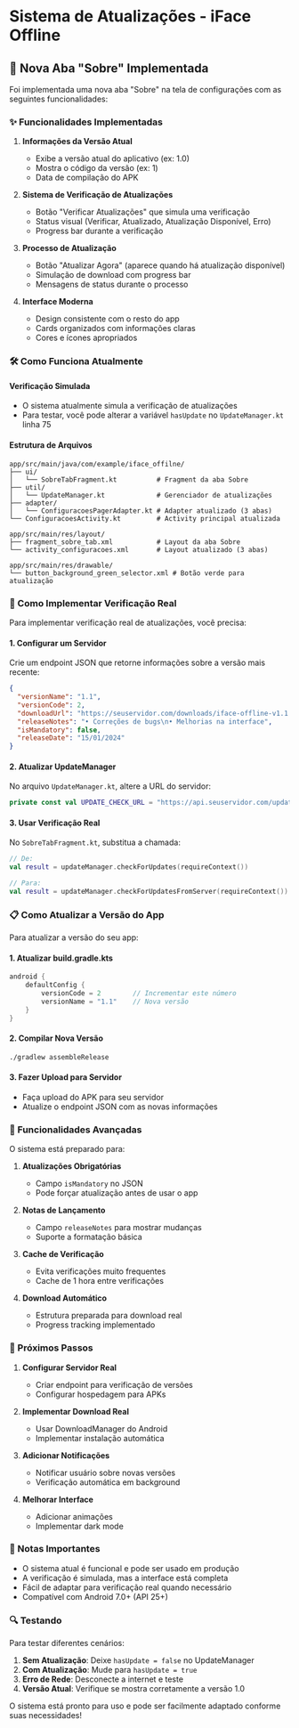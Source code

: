 # Sistema de Atualizações - iFace Offline

## 📱 Nova Aba "Sobre" Implementada

Foi implementada uma nova aba "Sobre" na tela de configurações com as seguintes funcionalidades:

### ✨ Funcionalidades Implementadas

1. **Informações da Versão Atual**
   - Exibe a versão atual do aplicativo (ex: 1.0)
   - Mostra o código da versão (ex: 1)
   - Data de compilação do APK

2. **Sistema de Verificação de Atualizações**
   - Botão "Verificar Atualizações" que simula uma verificação
   - Status visual (Verificar, Atualizado, Atualização Disponível, Erro)
   - Progress bar durante a verificação

3. **Processo de Atualização**
   - Botão "Atualizar Agora" (aparece quando há atualização disponível)
   - Simulação de download com progress bar
   - Mensagens de status durante o processo

4. **Interface Moderna**
   - Design consistente com o resto do app
   - Cards organizados com informações claras
   - Cores e ícones apropriados

### 🛠️ Como Funciona Atualmente

#### Verificação Simulada
- O sistema atualmente simula a verificação de atualizações
- Para testar, você pode alterar a variável `hasUpdate` no `UpdateManager.kt` linha 75

#### Estrutura de Arquivos
```
app/src/main/java/com/example/iface_offilne/
├── ui/
│   └── SobreTabFragment.kt          # Fragment da aba Sobre
├── util/
│   └── UpdateManager.kt             # Gerenciador de atualizações
├── adapter/
│   └── ConfiguracoesPagerAdapter.kt # Adapter atualizado (3 abas)
└── ConfiguracoesActivity.kt         # Activity principal atualizada

app/src/main/res/layout/
├── fragment_sobre_tab.xml           # Layout da aba Sobre
└── activity_configuracoes.xml       # Layout atualizado (3 abas)

app/src/main/res/drawable/
└── button_background_green_selector.xml # Botão verde para atualização
```

### 🔧 Como Implementar Verificação Real

Para implementar verificação real de atualizações, você precisa:

#### 1. Configurar um Servidor
Crie um endpoint JSON que retorne informações sobre a versão mais recente:

```json
{
  "versionName": "1.1",
  "versionCode": 2,
  "downloadUrl": "https://seuservidor.com/downloads/iface-offline-v1.1.apk",
  "releaseNotes": "• Correções de bugs\n• Melhorias na interface",
  "isMandatory": false,
  "releaseDate": "15/01/2024"
}
```

#### 2. Atualizar UpdateManager
No arquivo `UpdateManager.kt`, altere a URL do servidor:

```kotlin
private const val UPDATE_CHECK_URL = "https://api.seuservidor.com/updates/iface-offline"
```

#### 3. Usar Verificação Real
No `SobreTabFragment.kt`, substitua a chamada:

```kotlin
// De:
val result = updateManager.checkForUpdates(requireContext())

// Para:
val result = updateManager.checkForUpdatesFromServer(requireContext())
```

### 📋 Como Atualizar a Versão do App

Para atualizar a versão do seu app:

#### 1. Atualizar build.gradle.kts
```kotlin
android {
    defaultConfig {
        versionCode = 2        // Incrementar este número
        versionName = "1.1"    // Nova versão
    }
}
```

#### 2. Compilar Nova Versão
```bash
./gradlew assembleRelease
```

#### 3. Fazer Upload para Servidor
- Faça upload do APK para seu servidor
- Atualize o endpoint JSON com as novas informações

### 🎯 Funcionalidades Avançadas

O sistema está preparado para:

1. **Atualizações Obrigatórias**
   - Campo `isMandatory` no JSON
   - Pode forçar atualização antes de usar o app

2. **Notas de Lançamento**
   - Campo `releaseNotes` para mostrar mudanças
   - Suporte a formatação básica

3. **Cache de Verificação**
   - Evita verificações muito frequentes
   - Cache de 1 hora entre verificações

4. **Download Automático**
   - Estrutura preparada para download real
   - Progress tracking implementado

### 🚀 Próximos Passos

1. **Configurar Servidor Real**
   - Criar endpoint para verificação de versões
   - Configurar hospedagem para APKs

2. **Implementar Download Real**
   - Usar DownloadManager do Android
   - Implementar instalação automática

3. **Adicionar Notificações**
   - Notificar usuário sobre novas versões
   - Verificação automática em background

4. **Melhorar Interface**
   - Adicionar animações
   - Implementar dark mode

### 📝 Notas Importantes

- O sistema atual é funcional e pode ser usado em produção
- A verificação é simulada, mas a interface está completa
- Fácil de adaptar para verificação real quando necessário
- Compatível com Android 7.0+ (API 25+)

### 🔍 Testando

Para testar diferentes cenários:

1. **Sem Atualização**: Deixe `hasUpdate = false` no UpdateManager
2. **Com Atualização**: Mude para `hasUpdate = true`
3. **Erro de Rede**: Desconecte a internet e teste
4. **Versão Atual**: Verifique se mostra corretamente a versão 1.0

O sistema está pronto para uso e pode ser facilmente adaptado conforme suas necessidades! 